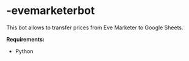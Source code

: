 # -evemarketerbot

This bot allows to transfer prices from Eve Marketer to Google Sheets.

**Requirements:**

- Python
